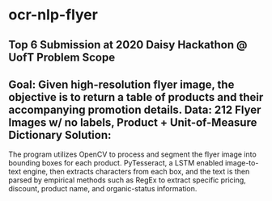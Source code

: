# ocr-nlp-flyer
**Top 6 Submission at 2020 Daisy Hackathon @ UofT**
Problem Scope
------
**Goal: Given high-resolution flyer image, the objective is to return a table of products and their accompanying promotion details.**
**Data: 212 Flyer Images w/ no labels, Product + Unit-of-Measure Dictionary**
Solution:
-------
The program utilizes OpenCV to process and segment the flyer image into bounding boxes for each product. PyTesseract, a LSTM enabled image-to-text engine, then extracts characters from each box, and the text is then parsed by empirical methods such as RegEx to extract specific pricing, discount, product name, and organic-status information.
